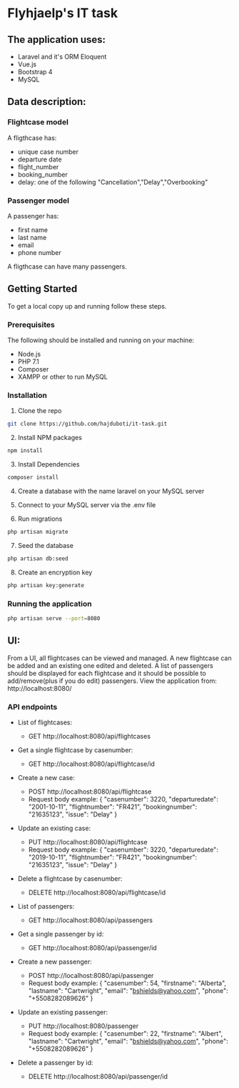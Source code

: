 # Flyhjaelp's IT task

## The application uses:

* Laravel and it's ORM Eloquent
* Vue.js
* Bootstrap 4
* MySQL

## Data description:

### Flightcase model

A fligthcase has:
* unique case number
* departure date
* flight_number
* booking_number
* delay: one of the following "Cancellation","Delay","Overbooking"

### Passenger model

A passenger has:
* first name
* last name
* email
* phone number

A fligthcase can have many passengers.

<!-- GETTING STARTED -->
## Getting Started

To get a local copy up and running follow these steps.

### Prerequisites

The following should be installed and running on your machine:

* Node.js
* PHP 7.1
* Composer
* XAMPP or other to run MySQL

### Installation

1. Clone the repo
```sh
git clone https://github.com/hajduboti/it-task.git
```
2. Install NPM packages
```sh
npm install
```
3. Install Dependencies
```sh
composer install
```

4. Create a database with the name laravel on your MySQL server

5. Connect to your MySQL server via the .env file

6. Run migrations
```sh
php artisan migrate
```
7. Seed the database
```sh
php artisan db:seed
```
8. Create an encryption key
```sh
php artisan key:generate
```

### Running the application

```sh
php artisan serve --port=8080
```

## UI:

From a UI, all flightcases can be viewed and managed. A new flightcase can be added and an existing one edited and deleted. 
A list of passengers should be displayed for each flightcase and it should be possible to add/remove(plus if you do edit) passengers. 
View the application from: http://localhost:8080/

### API endpoints

* List of flightcases:
    * GET http://localhost:8080/api/flightcases
* Get a single flightcase by casenumber:
    * GET http://localhost:8080/api/flightcase/id
* Create a new case:
    * POST http://localhost:8080/api/flightcase
    * Request body example:
        {
            "casenumber": 3220,
            "departuredate": "2001-10-11",
            "flightnumber": "FR421",
            "bookingnumber": "21635123",
            "issue": "Delay"
        }
* Update an existing case:
    * PUT http://localhost:8080/api/flightcase
    * Request body example:
        {
            "casenumber": 3220,
            "departuredate": "2019-10-11",
            "flightnumber": "FR421",
            "bookingnumber": "21635123",
            "issue": "Delay"
        }
* Delete a flightcase by casenumber:
    * DELETE http://localhost:8080/api/flightcase/id

* List of passengers:
    * GET http://localhost:8080/api/passengers
* Get a single passenger by id:
    * GET http://localhost:8080/api/passenger/id
* Create a new passenger:
    * POST http://localhost:8080/api/passenger
    * Request body example:
        {
            "casenumber": 54,
            "firstname": "Alberta",
            "lastname": "Cartwright",
            "email": "bshields@yahoo.com",
            "phone": "+5508282089626"
        }
* Update an existing passenger:
    * PUT http://localhost:8080/passenger
    * Request body example:
        {
            "casenumber": 22,
            "firstname": "Albert",
            "lastname": "Cartwright",
            "email": "bshields@yahoo.com",
            "phone": "+5508282089626"
        }
* Delete a passenger by id:
    * DELETE http://localhost:8080/api/passenger/id
